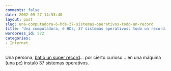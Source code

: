 ```yaml
---
comments: false
date: 2002-09-27 14:53:40
layout: post
slug: una-computadora-6-hds-37-sistemas-operativos-todo-un-record
title: 'Una computadora, 6 HDs, 37 sistemas operativos: todo un record…'
wordpress_id: 572
categories:
- Internet
---
```


Una persona, [batió un super record](http://www.maximumpc.com/features/feature_2002-09-24.html)… por cierto curioso… en una máquina (una pc) instaló 37 sistemas operativos.




 
